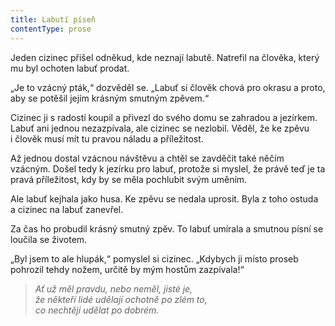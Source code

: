 ```yaml
---
title: Labutí píseň
contentType: prose
---
```


  

Jeden cizinec přišel odněkud, kde neznají labutě. Natrefil na člověka, který mu byl ochoten labuť prodat.

„Je to vzácný pták,“ dozvěděl se. „Labuť si člověk chová pro okrasu a proto, aby se potěšil jejím krásným smutným zpěvem.“

Cizinec ji s radostí koupil a přivezl do svého domu se zahradou a jezírkem. Labuť ani jednou nezazpívala, ale cizinec se nezlobil. Věděl, že ke zpěvu i člověk musí mít tu pravou náladu a příležitost.

Až jednou dostal vzácnou návštěvu a chtěl se zavděčit také něčím vzácným. Došel tedy k jezírku pro labuť, protože si myslel, že právě teď je ta pravá příležitost, kdy by se měla pochlubit svým uměním.

Ale labuť kejhala jako husa. Ke zpěvu se nedala uprosit. Byla z toho ostuda a cizinec na labuť zanevřel.

Za čas ho probudil krásný smutný zpěv. To labuť umírala a smut­nou písní se loučila se životem.

„Byl jsem to ale hlupák,“ pomyslel si cizinec. „Kdybych ji místo proseb pohrozil tehdy nožem, určitě by mým hostům zazpívala!“

> _Ať už měl pravdu, nebo neměl, jisté je,  
> že někteří lidé udělají ochotně po zlém to,  
> co nechtějí udělat po dobrém._
